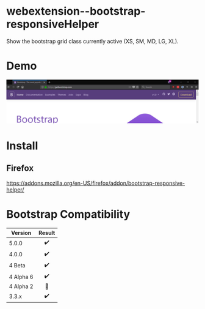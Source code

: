 # webextension--bootstrap-responsiveHelper

Show the bootstrap grid class currently active (XS, SM, MD, LG, XL).

# Demo

![Demo](https://raw.githubusercontent.com/KevinBon/webextension--bootstrap-responsiveHelper/master/screenshots/demo.gif)

# Install
## Firefox
https://addons.mozilla.org/en-US/firefox/addon/bootstrap-responsive-helper/

# Bootstrap Compatibility

| Version       | Result             |
| ------------- |:------------------:|
| 5.0.0         | :heavy_check_mark: |
| 4.0.0         | :heavy_check_mark: |
| 4 Beta        | :heavy_check_mark: |
| 4 Alpha 6     | :heavy_check_mark: |
| 4 Alpha 2     | :no_entry_sign:    |
| 3.3.x         | :heavy_check_mark: |
